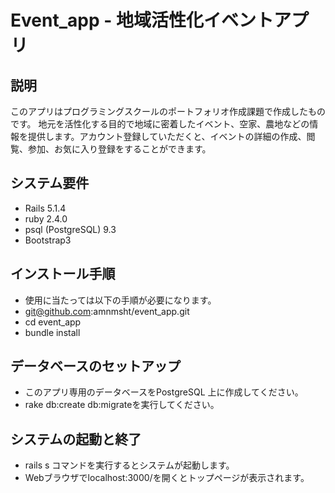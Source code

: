 # Event_app - 地域活性化イベントアプリ

## 説明
このアプリはプログラミングスクールのポートフォリオ作成課題で作成したものです。 地元を活性化する目的で地域に密着したイベント、空家、農地などの情報を提供します。アカウント登録していただくと、イベントの詳細の作成、閲覧、参加、お気に入り登録をすることができます。

## システム要件
* Rails 5.1.4
* ruby 2.4.0
* psql (PostgreSQL) 9.3
* Bootstrap3

## インストール手順
* 使用に当たっては以下の手順が必要になります。
* git@github.com:amnmsht/event_app.git
* cd event_app
* bundle install

## データベースのセットアップ
* このアプリ専用のデータベースをPostgreSQL 上に作成してください。
* rake db:create db:migrateを実行してください。

## システムの起動と終了
* rails s コマンドを実行するとシステムが起動します。
* Webブラウザでlocalhost:3000/を開くとトップページが表示されます。